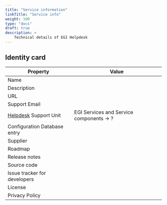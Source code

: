 ```yaml
---
title: "Service information"
linkTitle: "Service info"
weight: 100
type: "docs"
draft: true
description: >
    Technical details of EGI Helpdesk
---
```


## Identity card

<!-- markdownlint-disable line-length no-bare-urls -->

| Property                     | Value                                                                                               |
|------------------------------|--------------------------------------------------------------------------------|
| Name                         |                                                                                |
| Description                  |                                                                                |
| URL                          |                                                                                |
| Support Email                |                                                                                |
| [Helpdesk](..) Support Unit  | EGI Services and Service components -> ?                                       |
| Configuration Database entry |                                                                                |
| Supplier                     |                                                                                |
| Roadmap                      |                                                                                |
| Release notes                |                                                                                |
| Source code                  |                                                                                |
| Issue tracker for developers |                                                                                |
| License                      |                                                                                |
| Privacy Policy               |                                                                                |

<!-- markdownlint-enable line-length no-bare-urls -->
